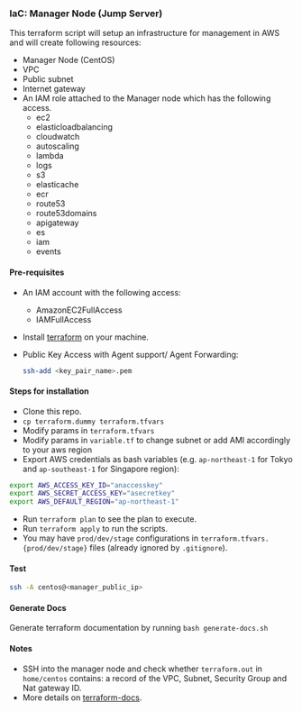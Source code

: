 ### IaC: Manager Node (Jump Server)
This terraform script will setup an infrastructure for management in AWS and will create following resources:
 - Manager Node (CentOS)
 - VPC
 - Public subnet
 - Internet gateway
 - An IAM role attached to the Manager node which has the following access.
 	- ec2
 	- elasticloadbalancing
 	- cloudwatch
 	- autoscaling
 	- lambda
 	- logs
 	- s3
 	- elasticache
 	- ecr
 	- route53
 	- route53domains
 	- apigateway
 	- es
 	- iam
 	- events

#### Pre-requisites
- An IAM account with the following access:
	- AmazonEC2FullAccess
	- IAMFullAccess
	
- Install [terraform](https://www.terraform.io/intro/getting-started/install.html) on your machine.
- Public Key Access with Agent support/ Agent Forwarding:

  ```bash
  ssh-add <key_pair_name>.pem
  ```

#### Steps for installation
- Clone this repo.
- `cp terraform.dummy terraform.tfvars`
- Modify params in `terraform.tfvars`
- Modify params in `variable.tf` to change subnet or add AMI accordingly to your aws region
- Export AWS credentials as bash variables (e.g. `ap-northeast-1` for Tokyo and `ap-southeast-1` for Singapore region):
```bash
export AWS_ACCESS_KEY_ID="anaccesskey" 
export AWS_SECRET_ACCESS_KEY="asecretkey"
export AWS_DEFAULT_REGION="ap-northeast-1"
```
- Run `terraform plan` to see the plan to execute.
- Run `terraform apply` to run the scripts.
- You may have `prod/dev/stage` configurations in
`terraform.tfvars.{prod/dev/stage}` files (already ignored by `.gitignore`).

#### Test
  ```bash
  ssh -A centos@<manager_public_ip>
  ```
  
#### Generate Docs 
Generate terraform documentation by running `bash generate-docs.sh`

#### Notes
- SSH into the manager node and check whether `terraform.out` in `home/centos` contains:
a record of the VPC, Subnet, Security Group and Nat gateway ID.
- More details on [terraform-docs](https://github.com/segmentio/terraform-docs).

